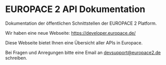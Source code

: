 EUROPACE 2 API Dokumentation
============================

Dokumentation der öffentlichen Schnittstellen der EUROPACE 2 Platform.

Wir haben eine neue Webseite: https://developer.europace.de/

Diese Webseite bietet Ihnen eine Übersicht aller APIs in Europace.

Bei Fragen und Anregungen bitte eine Email an [devsupport@europace2.de](mailto:devsupport@europace2.de) schreiben.
